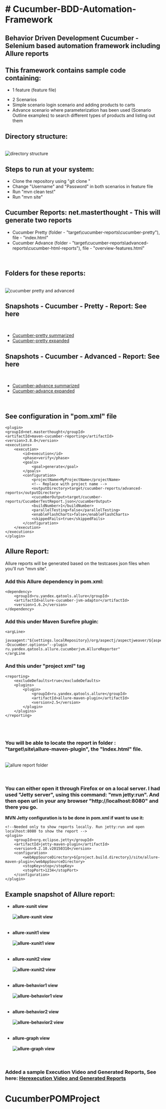 <h1># Cucumber-BDD-Automation-Framework</h1>
<h2>Behavior Driven Development Cucumber - Selenium based automation framework including Allure reports</h2>

<h2>This framework contains sample code containing:</h2>
	<ul><li>1 feature (feature file)</li></ul>
	<ul><li>2 Scenarios</li>
	<li>Simple scenario login scenario and adding products to carts</li>
	<li>Advance scenario where parameterization has been used (Scenario Outline examples) to search different types of products and listing out them</li></ul>
	  
<h2>Directory structure:</h2>
<br>
<img src="https://github.com/rohinegi548/Cucumber-BDD-Automation-Framework/blob/master/images/directoryStructure.PNG" title = "directory structure"/>

<br>

<h2>Steps to run at your system:</h2>
	<ul>
	<li>Clone the repository using "git clone <repository url>"</li>
	<li>Change "Username" and "Password" in both scenarios in feature file</li>
	<li>Run "mvn clean test"</li>
	<li>Run "mvn site"</li>
	</ul>
	
<h2>Cucumber Reports: net.masterthought - This will generate two reports</h2>
	<ul>
	<li>Cucumber Pretty (folder - "target\cucumber-reports\cucumber-pretty"), file - "index.html"</li>
	<li>Cucumber Advance (folder - "target\cucumber-reports\advanced-reports\cucumber-html-reports"), file - "overview-features.html"	</li>
	</ul>
	<br>
<h2>Folders for these reports:</h2>
<br>
<img src = "https://github.com/rohinegi548/Cucumber-BDD-Automation-Framework/blob/master/images/cucumber-pretty-advanced.PNG" title = "cucumber pretty and advanced"/>
<br>

<h2>Snapshots - Cucumber - Pretty - Report: See here </h2>
<br>
<ul>
<li><a href = "https://github.com/rohinegi548/Cucumber-BDD-Automation-Framework/blob/master/images/cucumber-pretty1.PNG" title = "cucumber pretty and advanced">Cucumber-pretty summarized</a></li>
<li><a href = "https://github.com/rohinegi548/Cucumber-BDD-Automation-Framework/blob/master/images/cucucmber-pretty.pdf" title = "cucumber pretty and advanced">Cucumber-pretty expanded</a></li>
</ul>

<h2>Snapshots - Cucumber - Advanced - Report: See here </h2>
<br>
<ul>
<li><a href = "https://github.com/rohinegi548/Cucumber-BDD-Automation-Framework/blob/master/images/cucumber-advanced2.PNG" title = "cucumber pretty and advanced">Cucumber-advance summarized</a></li>
<li><a href = "https://github.com/rohinegi548/Cucumber-BDD-Automation-Framework/blob/master/images/cucumber-advance.pdf" title = "cucumber pretty and advanced">Cucumber-advance expanded</a></li>
</ul>

<br>
	
<h2>See configuration in "pom.xml" file</h2>

	<plugin>
	<groupId>net.masterthought</groupId>
	<artifactId>maven-cucumber-reporting</artifactId>
	<version>3.8.0</version>
	<executions>
		<execution>
			<id>execution</id>
			<phase>verify</phase>
			<goals>
				<goal>generate</goal>
			</goals>
			<configuration>
				<projectName>MyProjectName</projectName>
				<!-- Replace with project name -->
				<outputDirectory>target/cucumber-reports/advanced-reports</outputDirectory>
				<cucumberOutput>target/cucumber-reports/CucumberTestReport.json</cucumberOutput>
				<buildNumber>1</buildNumber>
				<parallelTesting>false</parallelTesting>
				<enableFlashCharts>false</enableFlashCharts>
				<skippedFails>true</skippedFails>
			</configuration>
		</execution>
	</executions>
	</plugin>

				
				
				
<h2>Allure Report:</h2> Allure reports will be generated based on the testcases json files when you'll run "mvn site". 
<h3>Add this Allure dependency in pom.xml:</h3>

	<dependency>
		<groupId>ru.yandex.qatools.allure</groupId>
		<artifactId>allure-cucumber-jvm-adaptor</artifactId>
		<version>1.6.2</version>
	</dependency>

	
<h3>Add this under Maven Surefire plugin:</h3>

	<argLine>
		javaagent:"${settings.localRepository}/org/aspectj/aspectjweaver/${aspectj.version}/aspectjweaver-${aspectj.version}.jar"                     -Dcucumber.options="--plugin ru.yandex.qatools.allure.cucumberjvm.AllureReporter"
	</argLine

	
<h3>And this under "project xml" tag</h3>	

	<reporting>
		<excludeDefaults>true</excludeDefaults>
		<plugins>
			<plugin>
				<groupId>ru.yandex.qatools.allure</groupId>
				<artifactId>allure-maven-plugin</artifactId>
				<version>2.5</version>
			</plugin>
		</plugins>
	</reporting>
	
<br><br>
<h3>You will be able to locate the report in folder : "target\site\allure-maven-plugin", the "Index.html" file. </h3>

<br>
<img src = "https://github.com/rohinegi548/Cucumber-BDD-Automation-Framework/blob/master/images/allure-report.PNG" title = "allure report folder"/>
<br><br><br>
<h3>You can either open it through Firefox or on a local server. I had used "Jetty server", using this command: "mvn jetty:run". And then open url in your any browser "http://localhost:8080" and there you go.</h3>

<b>MVN Jetty configuration is to be done in pom.xml if want to use it:</b>

	<!--Needed only to show reports locally. Run jetty:run and open localhost:8080 to show the report -->
	<plugin>
		<groupId>org.eclipse.jetty</groupId>
		<artifactId>jetty-maven-plugin</artifactId>
		<version>9.2.10.v20150310</version>
		<configuration>
			<webAppSourceDirectory>${project.build.directory}/site/allure-maven-plugin</webAppSourceDirectory>
			<stopKey>stop</stopKey>
			<stopPort>1234</stopPort>
		</configuration>
	</plugin>

<h2>Example snapshot of Allure report: </h2>

<ul><b>
<li>allure-xunit view<br><br>
<img src = "https://github.com/rohinegi548/Cucumber-BDD-Automation-Framework/blob/master/images/allure-xunit.PNG" title = "allure-xunit view"/></li><br><br>
<li>allure-xunit1 view<br><br>
<img src = "https://github.com/rohinegi548/Cucumber-BDD-Automation-Framework/blob/master/images/allure-xunit1.PNG" title = "allure-xunit1 view"/></li><br><br>
<li>allure-xunit2 view<br><br>
<img src = "https://github.com/rohinegi548/Cucumber-BDD-Automation-Framework/blob/master/images/allure-xunit2.PNG" title = "allure-xunit2 view"/></li><br><br>
<li>allure-behavior1 view<br><br>
<img src = "https://github.com/rohinegi548/Cucumber-BDD-Automation-Framework/blob/master/images/behavior1.PNG" title = "allure-behavior1 view"/></li><br><br>
<li>allure-behavior2 view<br><br>
<img src = "https://github.com/rohinegi548/Cucumber-BDD-Automation-Framework/blob/master/images/behavior2.PNG" title = "allure-behavior2 view"/></li><br><br>
<li>allure-graph view<br><br>
<img src = "https://github.com/rohinegi548/Cucumber-BDD-Automation-Framework/blob/master/images/allure-graph.png" title = "allure-graph view"/></li><br><br>
</b></ul>

<h3>Added a sample Execution Video and Generated Reports, See here: 
<a width="400px" height="200px" href="https://github.com/rohinegi548/Cucumber-BDD-Automation-Framework/blob/master/Execution%20Demo.mp4">Herexecution Video and Generated Reports</a></h3>

# CucumberPOMProject
